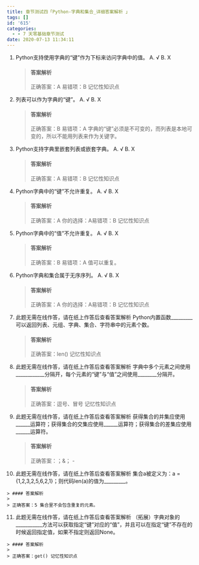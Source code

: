 ```yaml
---
title: 章节测试四「Python-字典和集合_详细答案解析 」
tags: []
id: '615'
categories:
  - - 7 天零基础章节测试
date: 2020-07-13 11:34:11
---
```


1.  Python支持使用字典的“键”作为下标来访问字典中的值。 A. √ B. X
    
    > #### 答案解析
    > 
    > 正确答案：A 易错项：B 记忆性知识点
    
2.  列表可以作为字典的“键”。 A. √ B. X
    
    > #### 答案解析
    > 
    > 正确答案：B 易错项：A 字典的“键”必须是不可变的，而列表是本地可变的，所以不能用列表来作为关键字。
    
3.  Python支持字典里嵌套列表或嵌套字典。 A. √ B. X
    
    > #### 答案解析
    > 
    > 正确答案：A 易错项：B 记忆性知识点
    
4.  Python字典中的“键”不允许重复。 A. √ B. X
    
    > #### 答案解析
    > 
    > 正确答案：A 你的选择：A易错项：B 记忆性知识点
    
5.  Python字典中的“值”不允许重复。 A. √ B. X
    
    > #### 答案解析
    > 
    > 正确答案：B 易错项：A 值可以重复。
    
6.  Python字典和集合属于无序序列。 A. √ B. X
    
    > #### 答案解析
    > 
    > 正确答案：A 你的选择：A易错项：B 记忆性知识点
    
7.  此题无需在线作答，请在纸上作答后查看答案解析 Python内置函数\_\_\_\_\_\_\_\_\_可以返回列表、元组、字典、集合、字符串中的元素个数。
    
    > #### 答案解析
    > 
    > 正确答案：len() 记忆性知识点
    
8.  此题无需在线作答，请在纸上作答后查看答案解析 字典中多个元素之间使用\_\_\_\_\_\_\_\_\_\_\_\_分隔开，每个元素的“键”与“值”之间使用\_\_\_\_\_\_\_\_分隔开。
    
    > #### 答案解析
    > 
    > 正确答案：逗号、冒号 记忆性知识点
    
9.  此题无需在线作答，请在纸上作答后查看答案解析 获得集合的并集应使用\_\_\_\_\_\_运算符；获得集合的交集应使用\_\_\_\_\_\_运算符；获得集合的差集应使用\_\_\_\_\_\_运算符。
    
    > #### 答案解析
    > 
    > 正确答案：；&； -
    
10.  此题无需在线作答，请在纸上作答后查看答案解析 集合a被定义为：a = {1,2,3,2,5,6,2,1}；则代码len(a)的值为\_\_\_\_\_\_\_\_\_。
    
    > #### 答案解析
    > 
    > 正确答案：5 集合里不会包含重复的元素。
    
11.  此题无需在线作答，请在纸上作答后查看答案解析 （拓展）字典对象的\_\_\_\_\_\_\_\_\_\_\_方法可以获取指定“键”对应的“值”，并且可以在指定“键”不存在的时候返回指定值，如果不指定则返回None。
    
    > #### 答案解析
    > 
    > 正确答案：get() 记忆性知识点